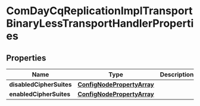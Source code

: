 
# ComDayCqReplicationImplTransportBinaryLessTransportHandlerProperties

## Properties
Name | Type | Description | Notes
------------ | ------------- | ------------- | -------------
**disabledCipherSuites** | [**ConfigNodePropertyArray**](ConfigNodePropertyArray.md) |  |  [optional]
**enabledCipherSuites** | [**ConfigNodePropertyArray**](ConfigNodePropertyArray.md) |  |  [optional]



